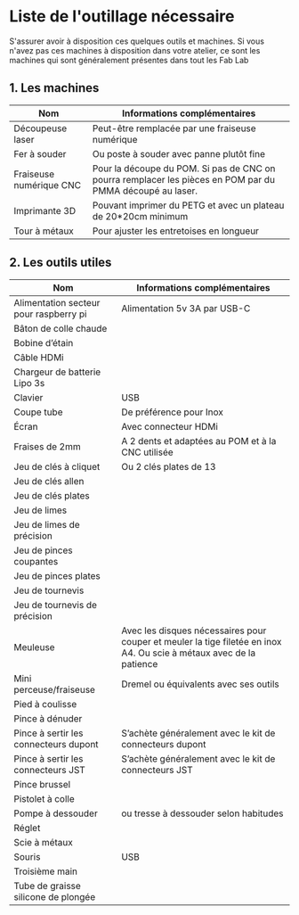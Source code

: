 # Liste de l'outillage nécessaire
S'assurer avoir à disposition ces quelques outils et machines. Si vous n'avez pas ces machines à disposition dans votre atelier, ce sont les machines qui sont généralement présentes dans tout les Fab Lab

## 1. Les machines

|**Nom**|**Informations complémentaires**|
|---|---|
|Découpeuse laser|Peut-être remplacée par une fraiseuse numérique|
|Fer à souder|Ou poste à souder avec panne plutôt fine|
|Fraiseuse numérique CNC|Pour la découpe du POM. Si pas de CNC on pourra remplacer les pièces en POM par du PMMA découpé au laser. |
|Imprimante 3D|Pouvant imprimer du PETG et avec un plateau de 20*20cm minimum|
|Tour à métaux|Pour ajuster les entretoises en longueur|




## 2. Les outils  utiles
| **Nom** | **Informations complémentaires** |                                                                             
|---|---|
|Alimentation secteur pour raspberry pi|Alimentation 5v 3A par USB-C                                                                                      |
|Bâton de colle chaude                 |                                                                                                                  |
|Bobine d’étain                        |                                                                                                                  |
|Câble HDMi                            |                                                                                                                  |
|Chargeur de batterie Lipo 3s          |                                                                                                                  |
|Clavier                               |USB                                                                                                               |
|Coupe tube                            |De préférence pour Inox                                                                                           |
|Écran                                 |Avec connecteur HDMi                                                                                              |
|Fraises de 2mm                        |A 2 dents et adaptées au POM et à la CNC utilisée                                                                    |
|Jeu de clés à cliquet                 |Ou 2 clés plates de 13                                                                                            |
|Jeu de clés allen                     |                                                                                                                  |
|Jeu de clés plates                    |                                                                                                                  |
|Jeu de limes                          |                                                                                                                  |
|Jeu de limes de précision             |                                                                                                                  |
|Jeu de pinces coupantes               |                                                                                                                  |
|Jeu de pinces plates                  |                                                                                                                  |
|Jeu de tournevis                    |                                                                                                                  |
|Jeu de tournevis de précision      |                                                                                                                  |
|Meuleuse                              |Avec les disques nécessaires pour couper et meuler la tige filetée en inox A4. Ou scie à métaux avec de la patience|
|Mini perceuse/fraiseuse               |Dremel ou équivalents avec ses outils                                                                             |
|Pied à coulisse                       |                                                                                                                  |
|Pince à dénuder                       |                                                                                                                  |
|Pince à sertir les connecteurs dupont |S’achète généralement avec le kit de connecteurs dupont                                                           |
|Pince à sertir les connecteurs JST    |S’achète généralement avec le kit de connecteurs JST                                                              |
|Pince brussel                         |                                                                                                                  |
|Pistolet à colle                      |                                                                                                                  |
|Pompe à dessouder                     |ou tresse à dessouder selon habitudes                                                                             |
|Réglet                                |                                                                                                                  |
|Scie à métaux                         |                                                                                                                  |
|Souris                                |USB                                                                                                               |
|Troisième main                        |                                                                                                                  |
|Tube de graisse silicone de plongée    |                                                                                                                  |
